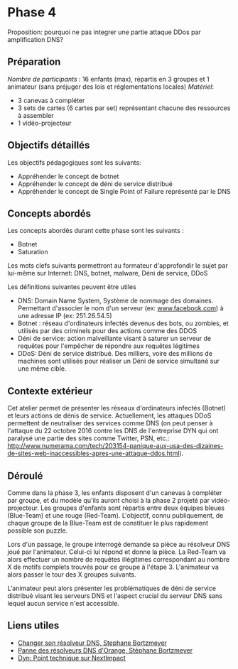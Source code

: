 # Phase 4 

Proposition: pourquoi ne pas integrer une partie attaque DDos par amplification DNS?

## Préparation
*Nombre de participants* : 16 enfants (max), répartis en 3 groupes et 1 animateur (sans préjuger des lois et réglementations locales)
*Matériel*: 
* 3 canevas à compléter
* 3 sets de cartes (6 cartes par set) représentant chacune des ressources à assembler
* 1 vidéo-projecteur

## Objectifs détaillés
Les objectifs pédagogiques sont les suivants:
* Appréhender le concept de botnet
* Appréhender le concept de déni de service distribué
* Appréhender le concept de Single Point of Failure représenté par le DNS


## Concepts abordés
Les concepts abordés durant cette phase sont les suivants :
* Botnet
* Saturation


Les mots clefs suivants permettront au formateur d'approfondir le sujet par lui-même sur Internet:
DNS, botnet, malware, Déni de service, DDoS

Les définitions suivantes peuvent être utiles
* DNS: Domain Name System, Système de nommage des domaines. Permettant d'associer le nom d'un serveur (ex: www.facebook.com) à  une adresse IP (ex: 251.26.54.5)
* Botnet : réseau d'ordinateurs infectés devenus des bots, ou zombies, et utilisés par des criminels pour des actions comme des DDOS
* Déni de service: action malveillante visant à saturer un serveur de requêtes pour l'empêcher de répondre aux requêtes légitimes
* DDoS: Déni de service distribué. Des milliers, voire des millions de machines sont utilisés pour réaliser un Déni de service simultané sur une même cible. 

## Contexte extérieur
Cet atelier permet de présenter les réseaux d'ordinateurs infectés (Botnet) et leurs actions de dénis de service. Actuellement, les attaques DDoS permettent de neutraliser des services comme DNS (on peut penser à l'attaque du 22 octobre 2016 contre les DNS de l'entreprise DYN qui ont paralysé une partie des sites comme Twitter, PSN, etc.: http://www.numerama.com/tech/203154-panique-aux-usa-des-dizaines-de-sites-web-inaccessibles-apres-une-attaque-ddos.html). 


## Déroulé
Comme dans la phase 3, les enfants disposent d'un canevas à compléter par groupe, et du modèle qu'ils auront choisi à la phase 2 projeté par vidéo-projecteur. Les groupes d'enfants sont répartis entre deux équipes bleues (Blue-Team) et une rouge (Red-Team). L'objectif, connu publiquement, de chaque groupe de la Blue-Team est de constituer le plus rapidement possible son puzzle. 

Lors d'un passage, le groupe interrogé demande sa pièce au résolveur DNS joué par l'animateur. Celui-ci lui répond et donne la pièce. La Red-Team va alors effectuer un nombre de requêtes illégitimes correspondant au nombre X de motifs complets trouvés pour ce groupe à l'étape 3. L'animateur va alors passer le tour des X groupes suivants.

L'animateur peut alors présenter les problématiques de déni de service distribué visant les serveurs DNS et l'aspect crucial du serveur DNS sans lequel aucun service n'est accessible. 



## Liens utiles
* [Changer son résolveur DNS, Stephane Bortzmeyer](http://www.bortzmeyer.org/changer-dns.html)
* [Panne des résolveurs DNS d'Orange, Stéphane Bortzmeyer](http://www.bortzmeyer.org/resolveur-dns-en-panne.html)
* [Dyn: Point technique sur NextImpact](https://www.nextinpact.com/news/101871-dyn-on-fait-point-sur-attaque-ddos-qui-a-impactee-nombreux-sites.htm)
